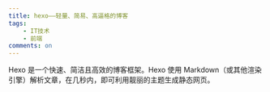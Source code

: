 ```yaml
---
title: hexo——轻量、简易、高逼格的博客
tags:
    - IT技术
    - 前端
comments: on
---
```

Hexo 是一个快速、简洁且高效的博客框架。Hexo 使用 Markdown（或其他渲染引擎）解析文章，在几秒内，即可利用靓丽的主题生成静态网页。